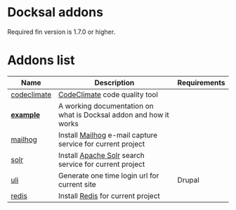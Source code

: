 # Docksal addons

Required fin version is 1.7.0 or higher.

# Addons list

|   Name	|  Description 	|  Requirements 	|
|--- |--- |--- |
|   [codeclimate](codeclimate) | [CodeClimate](https://codeclimate.com/) code quality tool | |
|   **[example](example)**	|  A working documentation on what is Docksal addon and how it works 	|  |
|   [mailhog](mailhog) | Install [Mailhog](https://github.com/mailhog/MailHog) e-mail capture service for current project |  |
|   [solr](solr) | Install [Apache Solr](http://lucene.apache.org/solr/) search service for current project |  |
|   [uli](uli) | Generate one time login url for current site | Drupal |
|   [redis](redis) | Install [Redis](https://redis.io/) for current project |  |
